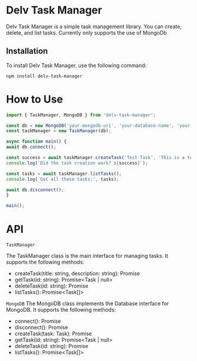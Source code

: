 # Delv Task Manager

Delv Task Manager is a simple task management library. You can create, delete, and list tasks. Currently only supports the use of MongoDb

## Installation

To install Delv Task Manager, use the following command:

```shell
npm install delv-task-manager
```
# How to Use

```ts
import { TaskManager, MongoDB } from 'delv-task-manager';

const db = new MongoDB('your-mongodb-uri', 'your-database-name', 'your-collection-name');
const taskManager = new TaskManager(db);

async function main() {
await db.connect();

const success = await taskManager.createTask('Test Task', 'This is a test task');
console.log(`Did the task creation work? ${success}`);

const tasks = await taskManager.listTasks();
console.log('Got all these tasks:', tasks);

await db.disconnect();
}

main();
```

# API
`TaskManager`

The TaskManager class is the main interface for managing tasks. It supports the following methods:

- createTask(title: string, description: string): Promise<boolean>
- getTask(id: string): Promise<Task | null>
- deleteTask(id: string): Promise<void>
- listTasks(): Promise<Task[]>

`MongoDB`
The MongoDB class implements the Database interface for MongoDB. It supports the following methods:

- connect(): Promise<void>
- disconnect(): Promise<void>
- createTask(task: Task): Promise<boolean>
- getTask(id: string): Promise<Task | null>
- deleteTask(id: string): Promise<void>
- listTasks(): Promise<Task[]>

